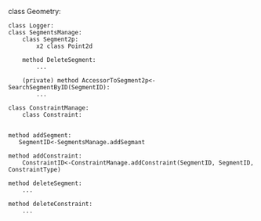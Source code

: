 class Geometry:

    class Logger:
    class SegmentsManage:
        class Segment2p:
            x2 class Point2d

        method DeleteSegment:
            ...

        (private) method AccessorToSegment2p<-SearchSegmentByID(SegmentID):
            ...

    class ConstraintManage:
        class Constraint:


    method addSegment:
       SegmentID<-SegmentsManage.addSegmant

    method addConstraint:
        ConstraintID<-ConstraintManage.addConstraint(SegmentID, SegmentID, ConstraintType)

    method deleteSegment:
        ...

    method deleteConstraint:
        ...


